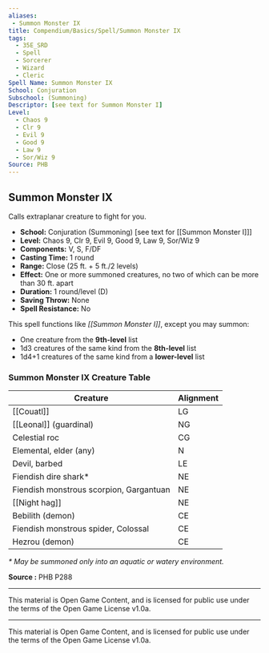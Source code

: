 ```yaml
---
aliases:
 - Summon Monster IX
title: Compendium/Basics/Spell/Summon Monster IX
tags:  
  - 35E_SRD  
  - Spell  
  - Sorcerer  
  - Wizard  
  - Cleric
Spell Name: Summon Monster IX
School: Conjuration
Subschool: (Summoning)
Descriptor: [see text for Summon Monster I]
Level:
  - Chaos 9  
  - Clr 9  
  - Evil 9  
  - Good 9  
  - Law 9  
  - Sor/Wiz 9
Source: PHB
---
```


## Summon Monster IX

Calls extraplanar creature to fight for you.

- **School:** Conjuration (Summoning) [see text for [[Summon Monster I]]]  
- **Level:** Chaos 9, Clr 9, Evil 9, Good 9, Law 9, Sor/Wiz 9  
- **Components:** V, S, F/DF  
- **Casting Time:** 1 round  
- **Range:** Close (25 ft. + 5 ft./2 levels)  
- **Effect:** One or more summoned creatures, no two of which can be more than 30 ft. apart  
- **Duration:** 1 round/level (D)  
- **Saving Throw:** None  
- **Spell Resistance:** No  

This spell functions like *[[Summon Monster I]]*, except you may summon:
- One creature from the **9th-level** list  
- 1d3 creatures of the same kind from the **8th-level** list  
- 1d4+1 creatures of the same kind from a **lower-level** list  

### Summon Monster IX Creature Table

| Creature                                  | Alignment |
|-------------------------------------------|-----------|
| [[Couatl]]                                    | LG        |
| [[Leonal]] (guardinal)                        | NG        |
| Celestial roc                             | CG        |
| Elemental, elder (any)                    | N         |
| Devil, barbed                             | LE        |
| Fiendish dire shark*                      | NE        |
| Fiendish monstrous scorpion, Gargantuan   | NE        |
| [[Night hag]]                                 | NE        |
| Bebilith (demon)                          | CE        |
| Fiendish monstrous spider, Colossal       | CE        |
| Hezrou (demon)                            | CE        |

_* May be summoned only into an aquatic or watery environment._

**Source :** PHB P288

---

This material is Open Game Content, and is licensed for public use under the terms of the Open Game License v1.0a.

---

This material is Open Game Content, and is licensed for public use under the terms of the Open Game License v1.0a.
